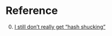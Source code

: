 # Reference

0. [I still don’t really get “hash shucking”](https://neilmadden.blog/2023/04/27/i-still-dont-really-get-hash-shucking/)

